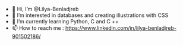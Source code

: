 - 👋 Hi, I’m @Lilya-Benladjreb
- 👀 I’m interested in databases and creating illustrations with CSS
- 🌱 I’m currently learning Python, C and C ++
- 📫 How to reach me : https://www.linkedin.com/in/lilya-benladjreb-901502186/

<!---
Lilya-Benladjreb/Lilya-Benladjreb is a ✨ special ✨ repository because its `README.md` (this file) appears on your GitHub profile.
You can click the Preview link to take a look at your changes.
--->
